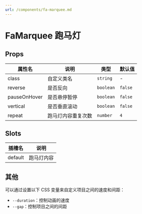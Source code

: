 ```yaml
---
url: /components/fa-marquee.md
---
```

# FaMarquee 跑马灯 &#x20;

## Props

| 属性名       | 说明               | 类型      | 默认值  |
| ------------ | ------------------ | --------- | ------- |
| class        | 自定义类名         | `string`  | -       |
| reverse      | 是否反向           | `boolean` | `false` |
| pauseOnHover | 是否悬停暂停       | `boolean` | `false` |
| vertical     | 是否垂直滚动       | `boolean` | `false` |
| repeat       | 跑马灯内容重复次数 | `number`  | `4`     |

## Slots

| 插槽名  | 说明     |
| ------- | -------- |
| default | 跑马灯内容 |

## 其他

可以通过设置以下 CSS 变量来自定义项目之间的速度和间距：

* `--duration`：控制动画的速度
* `--gap`：控制项目之间的间距
